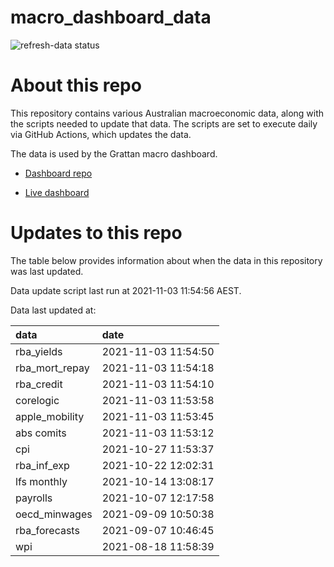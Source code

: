 
<!-- README.md is generated from README.Rmd. Please edit that file -->

# macro\_dashboard\_data

<!-- badges: start -->

![refresh-data
status](https://github.com/grattan/macro_dashboard_data/workflows/refresh-data/badge.svg)

<!-- badges: end -->

# About this repo

This repository contains various Australian macroeconomic data, along
with the scripts needed to update that data. The scripts are set to
execute daily via GitHub Actions, which updates the data.

The data is used by the Grattan macro dashboard.

  - [Dashboard repo](https://github.com/grattan/macrodashboard)

  - [Live dashboard](https://mattcowgill.shinyapps.io/macrodashboard/)

# Updates to this repo

The table below provides information about when the data in this
repository was last updated.

Data update script last run at 2021-11-03 11:54:56 AEST.

Data last updated at:

| data             | date                |
| :--------------- | :------------------ |
| rba\_yields      | 2021-11-03 11:54:50 |
| rba\_mort\_repay | 2021-11-03 11:54:18 |
| rba\_credit      | 2021-11-03 11:54:10 |
| corelogic        | 2021-11-03 11:53:58 |
| apple\_mobility  | 2021-11-03 11:53:45 |
| abs comits       | 2021-11-03 11:53:12 |
| cpi              | 2021-10-27 11:53:37 |
| rba\_inf\_exp    | 2021-10-22 12:02:31 |
| lfs monthly      | 2021-10-14 13:08:17 |
| payrolls         | 2021-10-07 12:17:58 |
| oecd\_minwages   | 2021-09-09 10:50:38 |
| rba\_forecasts   | 2021-09-07 10:46:45 |
| wpi              | 2021-08-18 11:58:39 |

